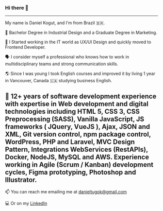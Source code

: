 ### Hi there 👋
---
My name is Daniel Kogut, and I'm from Brazil 🇧🇷.

📕 Bachelor Degree in Industrial Design and a Graduate Degree in Marketing.

🔭 I Started working in the IT world as UX/UI Design and quickly moved to Frontend Developer.

🗣 I consider myself a professional who knows how to work in multidisciplinary teams and strong communication skills.

🌎 Since I was young I took English courses and improved it by living 1 year in Vancouver, Canada 🇨🇦 studying business English.

🌱 12+ years of software development experience with expertise in Web development and digital technologies including HTML 5, CSS 3, CSS Preprocessing (SASS), Vanilla JavaScript, JS frameworks ( JQuery, VueJS ), Ajax, JSON and XML, Git version control, npm package control, WordPress, PHP and Laravel, MVC Design Pattern, Integrations WebServices (RestAPIs), Docker, NodeJS, MySQL and AWS. Experience working in Agile (Scrum / Kanban) development cycles, Figma prototyping, Photoshop and Illustrator.
---
📫 You can reach me emailing me at [danieltugok@gmail.com](mailto:danieltugok@gmail.com)

💻 Or on my [LinkedIn](https://www.linkedin.com/in/danielkogut/)

<!--
**danieltugok/danieltugok** is a ✨ _special_ ✨ repository because its `README.md` (this file) appears on your GitHub profile.

Here are some ideas to get you started:

- 🔭 I’m currently working on ...
- 🌱 I’m currently learning ...
- 👯 I’m looking to collaborate on ...
- 🤔 I’m looking for help with ...
- 💬 Ask me about ...
- 📫 How to reach me: ...
- 😄 Pronouns: ...
- ⚡ Fun fact: ...
-->
